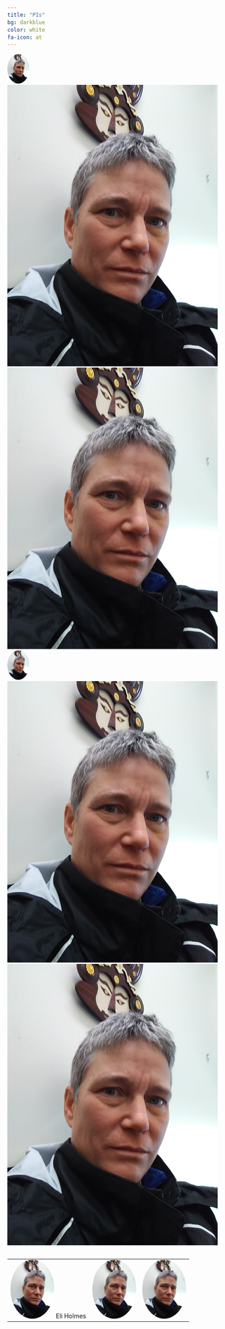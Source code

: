 ```yaml
---
title: "PIs"
bg: darkblue
color: white
fa-icon: at
---
```


<div>
<img class="row small column" src="img/Eli.png" width="50" alt="Eli" title="Eli Holmes" style="border-radius:50%" />
<img class="row small column" src="img/Eli.png"  alt="Mark" title="Mark Scheuerell"/>
<img class="row small column" src="img/Eli.png" alt="Eric" title="Eric Ward" />
</div>

<table>
<img class="row small column" src="img/Eli.png" width="50" alt="Eli" title="Eli Holmes" style="border-radius:50%" />
<img class="row small column" src="img/Eli.png"  alt="Mark" title="Mark Scheuerell"/>
<img class="row small column" src="img/Eli.png" alt="Eric" title="Eric Ward" />
</table>

<table border="0">
  <tr>
    <td><img src="img/Eli.png" width="100" alt="Eli" title="Eli Holmes" style="border-radius:50%" />
    Eli Holmes</td>
    <td><img src="img/Eli.png" width="100" alt="Eli" title="Eli Holmes" style="border-radius:50%" /></td>
    <td><img src="img/Eli.png" width="100" alt="Eli" title="Eli Holmes" style="border-radius:50%" /></td>
  </tr>
</table>







